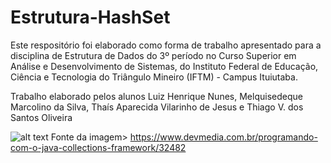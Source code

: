 # Estrutura-HashSet
Este respositório foi elaborado como forma de trabalho apresentado para a disciplina de Estrutura de Dados do 3º período no Curso Superior em Análise e Desenvolvimento de Sistemas, do Instituto Federal de Educação, Ciência e Tecnologia do Triângulo Mineiro (IFTM) - Campus Ituiutaba.

Trabalho elaborado pelos alunos Luiz Henrique Nunes, Melquisedeque Marcolino da Silva, Thaís Aparecida Vilarinho de Jesus e Thiago V. dos Santos Oliveira

![alt text](http://arquivo.devmedia.com.br/REVISTAS/easyjava/imagens/50/3/1.png)
Fonte da imagem> https://www.devmedia.com.br/programando-com-o-java-collections-framework/32482

